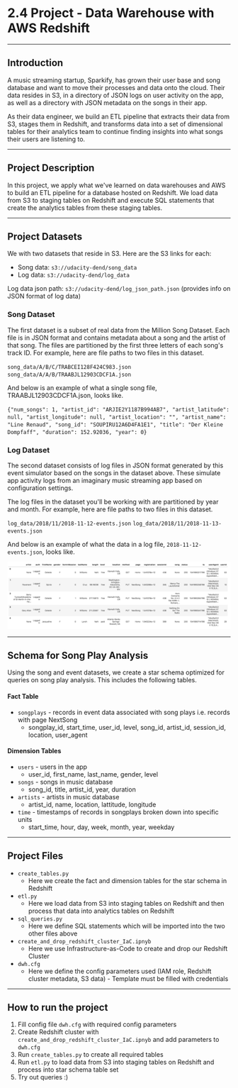 # 2.4 Project - Data Warehouse with AWS Redshift

---
## Introduction

A music streaming startup, Sparkify, has grown their user base and song database and want to move their processes and data onto the cloud. Their data resides in S3, in a directory of JSON logs on user activity on the app, as well as a directory with JSON metadata on the songs in their app.

As their data engineer, we build an ETL pipeline that extracts their data from S3, stages them in Redshift, and transforms data into a set of dimensional tables for their analytics team to continue finding insights into what songs their users are listening to.

---

## Project Description

In this project, we apply what we've learned on data warehouses and AWS to build an ETL pipeline for a database hosted on Redshift. We load data from S3 to staging tables on Redshift and execute SQL statements that create the analytics tables from these staging tables.

---

## Project Datasets

We with two datasets that reside in S3. Here are the S3 links for each:

- Song data: `s3://udacity-dend/song_data`
- Log data: `s3://udacity-dend/log_data`

Log data json path: `s3://udacity-dend/log_json_path.json` (provides info on JSON format of log data)

### Song Dataset

The first dataset is a subset of real data from the Million Song Dataset. Each file is in JSON format and contains metadata about a song and the artist of that song. The files are partitioned by the first three letters of each song's track ID. For example, here are file paths to two files in this dataset.

`song_data/A/B/C/TRABCEI128F424C983.json`
`song_data/A/A/B/TRAABJL12903CDCF1A.json`

And below is an example of what a single song file, TRAABJL12903CDCF1A.json, looks like.

`{"num_songs": 1, "artist_id": "ARJIE2Y1187B994AB7", "artist_latitude": null, "artist_longitude": null, "artist_location": "", "artist_name": "Line Renaud", "song_id": "SOUPIRU12A6D4FA1E1", "title": "Der Kleine Dompfaff", "duration": 152.92036, "year": 0}`

### Log Dataset

The second dataset consists of log files in JSON format generated by this event simulator based on the songs in the dataset above. These simulate app activity logs from an imaginary music streaming app based on configuration settings.

The log files in the dataset you'll be working with are partitioned by year and month. For example, here are file paths to two files in this dataset.

`log_data/2018/11/2018-11-12-events.json`
`log_data/2018/11/2018-11-13-events.json`

And below is an example of what the data in a log file, `2018-11-12-events.json`, looks like.

![img.png](example_log_data.png)

---

## Schema for Song Play Analysis

Using the song and event datasets, we create a star schema optimized for queries on song play analysis. This includes the following tables.

#### Fact Table

- `songplays` - records in event data associated with song plays i.e. records with page NextSong 
    - songplay_id, start_time, user_id, level, song_id, artist_id, session_id, location, user_agent

#### Dimension Tables

- `users` - users in the app
  - user_id, first_name, last_name, gender, level
- `songs` - songs in music database
  - song_id, title, artist_id, year, duration
- `artists` - artists in music database
  - artist_id, name, location, lattitude, longitude
- `time` - timestamps of records in songplays broken down into specific units
  - start_time, hour, day, week, month, year, weekday

---

## Project Files

- `create_tables.py`
  - Here we create the fact and dimension tables for the star schema in Redshift
- `etl.py`
  - Here we load data from S3 into staging tables on Redshift and then process that data into analytics tables on Redshift
- `sql_queries.py` 
  - Here we define SQL statements which will be imported into the two other files above
- `create_and_drop_redshift_cluster_IaC.ipnyb`
  - Here we use Infrastructure-as-Code to create and drop our Redshift Cluster
- `dwh.cfg`
  - Here we define the config parameters used (IAM role, Redshift cluster metadata, S3 data) - Template must be filled with credentials

---

## How to run the project

1. Fill config file `dwh.cfg` with required config parameters
2. Create Redshift cluster with `create_and_drop_redshift_cluster_IaC.ipnyb` and add parameters to `dwh.cfg`
3. Run `create_tables.py` to create all required tables
4. Run `etl.py` to load data from S3 into staging tables on Redshift and process into star schema table set
5. Try out queries :)